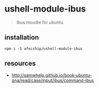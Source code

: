 # ushell-module-ibus
> Ibus moudle for ubuntu.

## installation
```shell
npm i -S afeiship/ushell-module-ibus
```

## resources
- http://samwhelp.github.io/book-ubuntu-qna/read/case/input/ibus/command-ibus